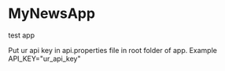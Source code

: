 # MyNewsApp
test app

Put ur api key in api.properties file in root folder of app.
Example
API_KEY="ur_api_key"
